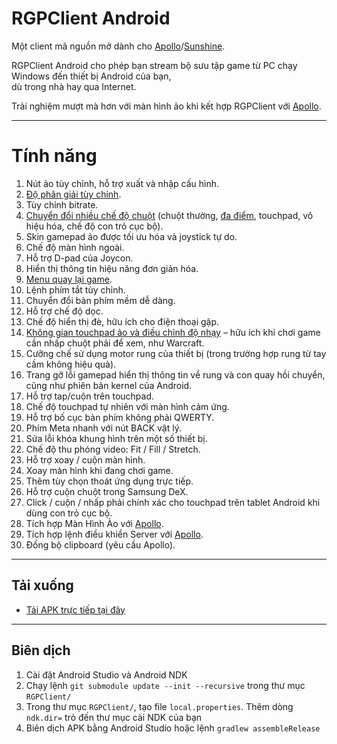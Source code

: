 # RGPClient Android

Một client mã nguồn mở dành cho [Apollo](https://github.com/ClassicOldSong/Apollo)/[Sunshine](https://github.com/LizardByte/Sunshine).

RGPClient Android cho phép bạn stream bộ sưu tập game từ PC chạy Windows đến thiết bị Android của bạn,  
dù trong nhà hay qua Internet.

Trải nghiệm mượt mà hơn với màn hình ảo khi kết hợp RGPClient với [Apollo](https://github.com/ClassicOldSong/Apollo).

---

# Tính năng

1. Nút ảo tùy chỉnh, hỗ trợ xuất và nhập cấu hình.
2. [Độ phân giải tùy chỉnh](https://github.com/moonlight-stream/moonlight-android/pull/1349).
3. Tùy chỉnh bitrate.
4. [Chuyển đổi nhiều chế độ chuột](https://github.com/moonlight-stream/moonlight-android/pull/1304) (chuột thường, [đa điểm](https://github.com/moonlight-stream/moonlight-android/pull/1364), touchpad, vô hiệu hóa, chế độ con trỏ cục bộ).
5. Skin gamepad ảo được tối ưu hóa và joystick tự do.
6. Chế độ màn hình ngoài.
7. Hỗ trợ D-pad của Joycon.
8. Hiển thị thông tin hiệu năng đơn giản hóa.
9. [Menu quay lại game](https://github.com/moonlight-stream/moonlight-android/pull/1171).
10. Lệnh phím tắt tùy chỉnh.
11. Chuyển đổi bàn phím mềm dễ dàng.
12. Hỗ trợ chế độ dọc.
13. Chế độ hiển thị đè, hữu ích cho điện thoại gập.
14. [Không gian touchpad ảo và điều chỉnh độ nhạy](https://github.com/moonlight-stream/moonlight-android/issues/1348#issuecomment-2236344729) – hữu ích khi chơi game cần nhấp chuột phải để xem, như Warcraft.
15. Cưỡng chế sử dụng motor rung của thiết bị (trong trường hợp rung từ tay cầm không hiệu quả).
16. Trang gỡ lỗi gamepad hiển thị thông tin về rung và con quay hồi chuyển, cũng như phiên bản kernel của Android.
17. Hỗ trợ tap/cuộn trên touchpad.
18. Chế độ touchpad tự nhiên với màn hình cảm ứng.
19. Hỗ trợ bố cục bàn phím không phải QWERTY.
20. Phím Meta nhanh với nút BACK vật lý.
21. Sửa lỗi khóa khung hình trên một số thiết bị.
22. Chế độ thu phóng video: Fit / Fill / Stretch.
23. Hỗ trợ xoay / cuộn màn hình.
24. Xoay màn hình khi đang chơi game.
25. Thêm tùy chọn thoát ứng dụng trực tiếp.
26. Hỗ trợ cuộn chuột trong Samsung DeX.
27. Click / cuộn / nhấp phải chính xác cho touchpad trên tablet Android khi dùng con trỏ cục bộ.
28. Tích hợp Màn Hình Ảo với [Apollo](https://github.com/ClassicOldSong/Apollo).
29. Tích hợp lệnh điều khiển Server với [Apollo](https://github.com/ClassicOldSong/Apollo).
30. Đồng bộ clipboard (yêu cầu Apollo).

---

## Tải xuống

* [Tải APK trực tiếp tại đây](https://github.com/zeperix/RGPClient/releases/latest)

---

## Biên dịch

1. Cài đặt Android Studio và Android NDK  
2. Chạy lệnh `git submodule update --init --recursive` trong thư mục `RGPClient/`  
3. Trong thư mục `RGPClient/`, tạo file `local.properties`. Thêm dòng `ndk.dir=` trỏ đến thư mục cài NDK của bạn  
4. Biên dịch APK bằng Android Studio hoặc lệnh `gradlew assembleRelease` 

